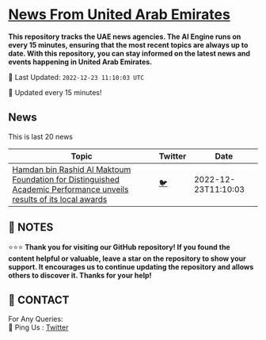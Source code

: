 [News From United Arab Emirates](https://github.com/UAE-Camel/News)
==========

**This repository tracks the UAE news agencies. 
The AI Engine runs on every 15 minutes, ensuring that the most recent topics are always up to date. 
With this repository, you can stay informed on the latest news and events happening in United Arab Emirates.**


📆 Last Updated: `2022-12-23 11:10:03 UTC`

🔧 Updated every 15 minutes!


## News

This is last 20 news

| Topic | Twitter | Date |
| ------------ | --- | ------- |
| [Hamdan bin Rashid Al Maktoum Foundation for Distinguished Academic Performance unveils results of its local awards](https://github.com/UAE-Camel/News/blob/main/markdown/1395303113970.md) | [🐦](https://twitter.com/UAECamelNews/status/1606245699858857984) | 2022-12-23T11:10:03




## 📝 NOTES

⭐⭐⭐ **Thank you for visiting our GitHub repository! If you found the content helpful or valuable, leave a star on the repository to show your support. It encourages us to continue updating the repository and allows others to discover it. Thanks for your help!**

## 📨 CONTACT

 For Any Queries:  
            🏓 Ping Us : [Twitter](https://twitter.com/UAECamelNews)